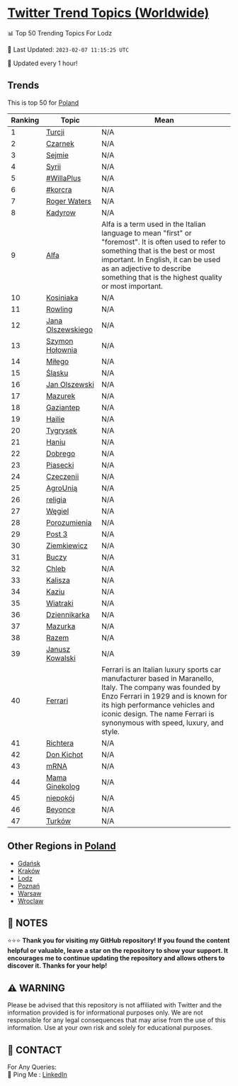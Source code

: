 [Twitter Trend Topics (Worldwide)](https://github.com/ErcinDedeoglu/Twitter-Trend-Topics)
==========


📊 Top 50 Trending Topics For Lodz

📆 Last Updated: `2023-02-07 11:15:25 UTC`

🔧 Updated every 1 hour!


## Trends

This is top 50 for [Poland](</Poland>)

| Ranking | Topic | Mean |
| ------- | ------------ | ------------ |
| 1 | [Turcji](http://twitter.com/search?q=Turcji) | N/A |
| 2 | [Czarnek](http://twitter.com/search?q=Czarnek) | N/A |
| 3 | [Sejmie](http://twitter.com/search?q=Sejmie) | N/A |
| 4 | [Syrii](http://twitter.com/search?q=Syrii) | N/A |
| 5 | [#WillaPlus](http://twitter.com/search?q=%23WillaPlus) | N/A |
| 6 | [#korcra](http://twitter.com/search?q=%23korcra) | N/A |
| 7 | [Roger Waters](http://twitter.com/search?q=Roger+Waters) | N/A |
| 8 | [Kadyrow](http://twitter.com/search?q=Kadyrow) | N/A |
| 9 | [Alfa](http://twitter.com/search?q=Alfa) | Alfa is a term used in the Italian language to mean "first" or "foremost". It is often used to refer to something that is the best or most important. In English, it can be used as an adjective to describe something that is the highest quality or most important. |
| 10 | [Kosiniaka](http://twitter.com/search?q=Kosiniaka) | N/A |
| 11 | [Rowling](http://twitter.com/search?q=Rowling) | N/A |
| 12 | [Jana Olszewskiego](http://twitter.com/search?q=Jana+Olszewskiego) | N/A |
| 13 | [Szymon Hołownia](http://twitter.com/search?q=Szymon+Ho%c5%82ownia) | N/A |
| 14 | [Miłego](http://twitter.com/search?q=Mi%c5%82ego) | N/A |
| 15 | [Śląsku](http://twitter.com/search?q=%c5%9al%c4%85sku) | N/A |
| 16 | [Jan Olszewski](http://twitter.com/search?q=Jan+Olszewski) | N/A |
| 17 | [Mazurek](http://twitter.com/search?q=Mazurek) | N/A |
| 18 | [Gaziantep](http://twitter.com/search?q=Gaziantep) | N/A |
| 19 | [Hailie](http://twitter.com/search?q=Hailie) | N/A |
| 20 | [Tygrysek](http://twitter.com/search?q=Tygrysek) | N/A |
| 21 | [Haniu](http://twitter.com/search?q=Haniu) | N/A |
| 22 | [Dobrego](http://twitter.com/search?q=Dobrego) | N/A |
| 23 | [Piasecki](http://twitter.com/search?q=Piasecki) | N/A |
| 24 | [Czeczenii](http://twitter.com/search?q=Czeczenii) | N/A |
| 25 | [AgroUnią](http://twitter.com/search?q=AgroUni%c4%85) | N/A |
| 26 | [religia](http://twitter.com/search?q=religia) | N/A |
| 27 | [Węgiel](http://twitter.com/search?q=W%c4%99giel) | N/A |
| 28 | [Porozumienia](http://twitter.com/search?q=Porozumienia) | N/A |
| 29 | [Post 3](http://twitter.com/search?q=Post+3) | N/A |
| 30 | [Ziemkiewicz](http://twitter.com/search?q=Ziemkiewicz) | N/A |
| 31 | [Buczy](http://twitter.com/search?q=Buczy) | N/A |
| 32 | [Chleb](http://twitter.com/search?q=Chleb) | N/A |
| 33 | [Kalisza](http://twitter.com/search?q=Kalisza) | N/A |
| 34 | [Kaziu](http://twitter.com/search?q=Kaziu) | N/A |
| 35 | [Wiatraki](http://twitter.com/search?q=Wiatraki) | N/A |
| 36 | [Dziennikarka](http://twitter.com/search?q=Dziennikarka) | N/A |
| 37 | [Mazurka](http://twitter.com/search?q=Mazurka) | N/A |
| 38 | [Razem](http://twitter.com/search?q=Razem) | N/A |
| 39 | [Janusz Kowalski](http://twitter.com/search?q=Janusz+Kowalski) | N/A |
| 40 | [Ferrari](http://twitter.com/search?q=Ferrari) | Ferrari is an Italian luxury sports car manufacturer based in Maranello, Italy. The company was founded by Enzo Ferrari in 1929 and is known for its high performance vehicles and iconic design. The name Ferrari is synonymous with speed, luxury, and style. |
| 41 | [Richtera](http://twitter.com/search?q=Richtera) | N/A |
| 42 | [Don Kichot](http://twitter.com/search?q=Don+Kichot) | N/A |
| 43 | [mRNA](http://twitter.com/search?q=mRNA) | N/A |
| 44 | [Mama Ginekolog](http://twitter.com/search?q=Mama+Ginekolog) | N/A |
| 45 | [niepokój](http://twitter.com/search?q=niepok%c3%b3j) | N/A |
| 46 | [Beyonce](http://twitter.com/search?q=Beyonce) | N/A |
| 47 | [Turków](http://twitter.com/search?q=Turk%c3%b3w) | N/A |



## Other Regions in [Poland](</Poland>)

* [Gdańsk](</Poland/Gdańsk.md>)
* [Kraków](</Poland/Kraków.md>)
* [Lodz](</Poland/Lodz.md>)
* [Poznań](</Poland/Poznań.md>)
* [Warsaw](</Poland/Warsaw.md>)
* [Wroclaw](</Poland/Wroclaw.md>)



## 📝 NOTES

⭐⭐⭐ **Thank you for visiting my GitHub repository! If you found the content helpful or valuable, leave a star on the repository to show your support. It encourages me to continue updating the repository and allows others to discover it. Thanks for your help!**


## ⚠️ WARNING

Please be advised that this repository is not affiliated with Twitter and the information provided is for informational purposes only. We are not responsible for any legal consequences that may arise from the use of this information. Use at your own risk and solely for educational purposes.


## 📨 CONTACT

 For Any Queries:  
            🏓 Ping Me : [LinkedIn](https://www.linkedin.com/in/ercindedeoglu/)
